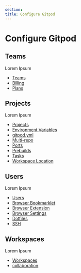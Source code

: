 ```yaml
---
section:
title: Configure Gitpod
---
```


<script context="module">
  export const prerender = true;
</script>

# Configure Gitpod

<!-- With Gitpod, you can open any repository by prefixing its URL with `gitpod.io/#` - no configuration necessary. This is great to review code or quickly browse an open source project in a familiar environment where your favourite keyboard shortcuts are available.

To get the most out of Gitpod though, you can create a [`.gitpod.yml`](/docs/references/gitpod-yml) configuration file at the root of your project to provide Gitpod with instructions on how to build and prepare the developer environment specifically for a project.

The chapters in this section provide details on what you can configure. -->

## Teams

Lorem Ipsum

- [Teams](/docs/configure/teams)
- [Billing](/docs/configure/teams/billing)
- [Plans](/docs/configure/teams/plans)

## Projects

Lorem Ipsum

- [Projects](/docs/configure/projects)
- [Environment Variables](/docs/configure/projects/environment-variables)
- [gitpod.yml](/docs/references/gitpod-yml)
- [Multi-repo](/docs/configure/projects/multi-repo)
- [Ports](/docs/configure/projects/ports)
- [Prebuilds](/docs/configure/projects/prebuilds)
- [Tasks](/docs/configure/projects/tasks)
- [Workspace Location](/docs/configure/projects/workspace-location)

## Users

Lorem Ipsum

- [Users](/docs/configure/users)
- [Browser Bookmarklet](/docs/configure/users/browser-bookmarklet)
- [Browser Extension](/docs/configure/users/browser-extension)
- [Browser Settings](/docs/configure/users/browser-settings)
- [Dotfiles](/docs/configure/users/dotfiles)
- [SSH](/docs/configure/users/ssh)

## Workspaces

Lorem Ipsum

- [Workspaces](/docs/configure/workspaces/index)
- [collaboration](/docs/configure/workspaces/collaboration)
